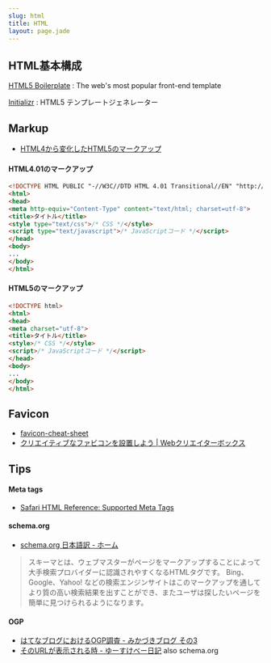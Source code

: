 ```yaml
---
slug: html
title: HTML
layout: page.jade
---
```


## HTML基本構成

[HTML5 Boilerplate](http://html5boilerplate.com/)
: The web's most popular front-end template

[Initializr](http://www.initializr.com/)
: HTML5 テンプレートジェネレーター

## Markup
- [HTML4から変化したHTML5のマークアップ](http://codezine.jp/article/detail/5600)

#### HTML4.01のマークアップ

```html
<!DOCTYPE HTML PUBLIC "-//W3C//DTD HTML 4.01 Transitional//EN" "http://www.w3.org/TR/html4/loose.dtd">
<html>
<head>
<meta http-equiv="Content-Type" content="text/html; charset=utf-8">
<title>タイトル</title>
<style type="text/css">/* CSS */</style>
<script type="text/javascript">/* JavaScriptコード */</script>
</head>
<body>
...
</body>
</html>
```

#### HTML5のマークアップ

```html
<!DOCTYPE html>
<html>
<head>
<meta charset="utf-8">
<title>タイトル</title>
<style>/* CSS */</style>
<script>/* JavaScriptコード */</script>
</head>
<body>
...
</body>
</html>
```


## Favicon
- [favicon-cheat-sheet](https://github.com/audreyr/favicon-cheat-sheet)
- [クリエイティブなファビコンを設置しよう | Webクリエイターボックス](http://www.webcreatorbox.com/tech/favicon/)


## Tips

#### Meta tags
- [Safari HTML Reference: Supported Meta Tags](http://developer.apple.com/library/safari/documentation/appleapplications/reference/SafariHTMLRef/Articles/MetaTags.html)

#### schema.org
- [schema.org 日本語訳 - ホーム](http://schema-ja.appspot.com/)

> スキーマとは、ウェブマスターがページをマークアップすることによって大手検索プロバイダーに認識されやすくなるHTMLタグです。 Bing、Google、Yahoo! などの検索エンジンサイトはこのマークアップを通してより質の高い検索結果を出すことができ、またユーザは探したいページを簡単に見つけられるようになります。

#### OGP
- [はてなブログにおけるOGP調査 - みかづきブログ その3](http://kimizuka.hatenablog.com/entry/2015/08/24/215407)
- [そのURLが表示される時 - ゆーすけべー日記](http://blog.yusuke.be/entry/2015/08/25/113430) also schema.org

